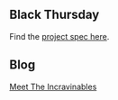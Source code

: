 ## Black Thursday

Find the [project spec here](http://backend.turing.io/module1/projects/black_thursday/).

## Blog

[Meet The Incravinables](https://samipeterson14.wixsite.com/theincravinables)
